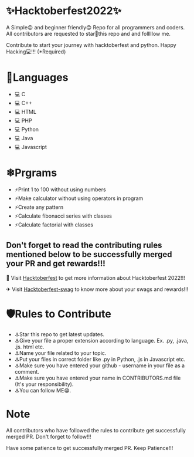 # ✨Hacktoberfest2022✨
A Simple😉 and beginner friendly😊 Repo for all programmers and coders. All contributors are requested to star🌟this repo and and folllllow me.

Contribute to start your journey with hacktoberfest and python. Happy Hacking💻!!! (*Required)

# 🌟Languages
- 💻 C
- 💻 C++
- 💻 HTML
- 💻 PHP
- 💻 Python
- 💻 Java
- 💻 Javascript

# ❄Prgrams
- ⚡Print 1 to 100 without using numbers
- ⚡Make calculator without using operators in program
- ⚡Create any pattern
- ⚡Calculate fibonacci series with classes
- ⚡Calculate factorial with classes

## Don't forget to read the contributing rules mentioned below to be successfully merged your PR and get rewards!!!

🏹 Visit <a href="hacktoberfest.com" target="_blank">Hacktoberfest</a> to get more information about Hacktoberfest 2022!!!

✈ Visit <a href="https://hacktoberfest-swag.com" target="_blank">Hacktoberfest-swag</a> to know more about your swags and rewards!!!

# 🛡Rules to Contribute
- ⚓Star this repo to get latest updates.
- ⚓Give your file a proper extension according to language. Ex. .py, .java, .js. html etc.
- ⚓Name your file related to your topic.
- ⚓Put your files in correct folder like .py in Python, .js in Javascript etc.
- ⚓Make sure you have entered your github - username in your file as a comment.
- ⚓Make sure you have entered your name in CONTRIBUTORS.md file (It's your responsibility).
- ⚓You can follow ME😁.

# Note
All contributors who have followed the rules to contribute get successfully merged PR. Don't forget to follow!!! 

Have some patience to get successfully merged PR. Keep Patience!!!
